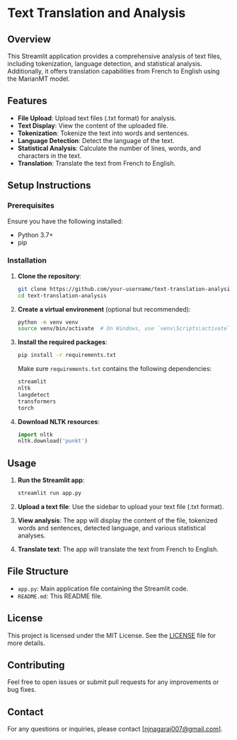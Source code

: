 # Text Translation and Analysis

## Overview

This Streamlit application provides a comprehensive analysis of text files, including tokenization, language detection, and statistical analysis. Additionally, it offers translation capabilities from French to English using the MarianMT model.

## Features

- **File Upload**: Upload text files (.txt format) for analysis.
- **Text Display**: View the content of the uploaded file.
- **Tokenization**: Tokenize the text into words and sentences.
- **Language Detection**: Detect the language of the text.
- **Statistical Analysis**: Calculate the number of lines, words, and characters in the text.
- **Translation**: Translate the text from French to English.

## Setup Instructions

### Prerequisites

Ensure you have the following installed:

- Python 3.7+
- pip

### Installation

1. **Clone the repository**:

    ```bash
    git clone https://github.com/your-username/text-translation-analysis.git
    cd text-translation-analysis
    ```

2. **Create a virtual environment** (optional but recommended):

    ```bash
    python -m venv venv
    source venv/bin/activate  # On Windows, use `venv\Scripts\activate`
    ```

3. **Install the required packages**:

    ```bash
    pip install -r requirements.txt
    ```

    Make sure `requirements.txt` contains the following dependencies:

    ```txt
    streamlit
    nltk
    langdetect
    transformers
    torch
    ```

4. **Download NLTK resources**:

    ```python
    import nltk
    nltk.download('punkt')
    ```

## Usage

1. **Run the Streamlit app**:

    ```bash
    streamlit run app.py
    ```

2. **Upload a text file**: Use the sidebar to upload your text file (.txt format).

3. **View analysis**: The app will display the content of the file, tokenized words and sentences, detected language, and various statistical analyses.

4. **Translate text**: The app will translate the text from French to English.

## File Structure

- `app.py`: Main application file containing the Streamlit code.
- `README.md`: This README file.

## License

This project is licensed under the MIT License. See the [LICENSE](LICENSE) file for more details.

## Contributing

Feel free to open issues or submit pull requests for any improvements or bug fixes.

## Contact

For any questions or inquiries, please contact [njnagaraj007@gmail.com].
